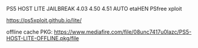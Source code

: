PS5 HOST LITE JAILBREAK 4.03 4.50 4.51 AUTO etaHEN PSfree xploit 

https://ps5xploit.github.io/lite/
 
offline cache
PKG: https://www.mediafire.com/file/08unc7417u0lazc/PS5-HOST-LITE-OFFLINE.pkg/file
